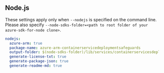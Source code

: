 ## Node.js

These settings apply only when `--nodejs` is specified on the command line.
Please also specify `--node-sdks-folder=<path to root folder of your azure-sdk-for-node clone>`.

``` yaml $(nodejs)
nodejs:
  azure-arm: true
  package-name: azure-arm-containerservicedeploymentsafeguards
  output-folder: $(node-sdks-folder)/lib/services/containerservicesdeploymentsafeguards
  generate-license-txt: true
  generate-package-json: true
  generate-readme-md: true
```
